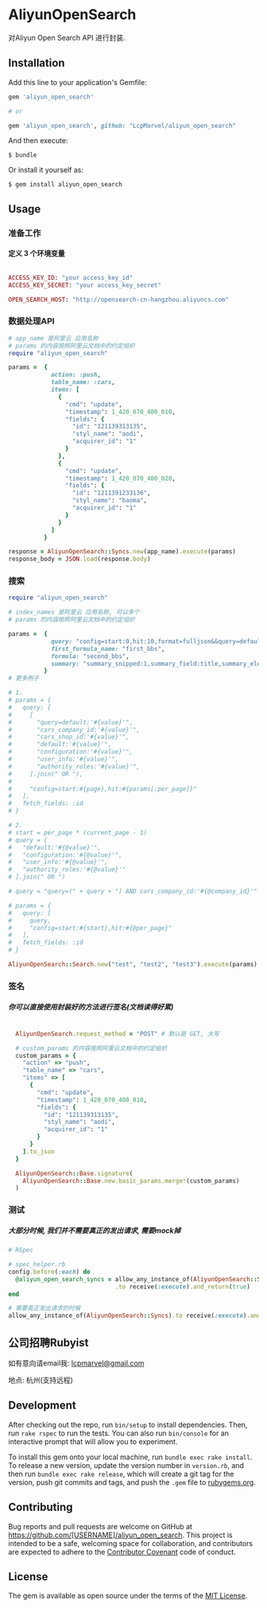 # AliyunOpenSearch

对Aliyun Open Search API 进行封装.

## Installation

Add this line to your application's Gemfile:

```ruby
gem 'aliyun_open_search'

# or

gem 'aliyun_open_search', github: "LcpMarvel/aliyun_open_search"

```

And then execute:

    $ bundle

Or install it yourself as:

    $ gem install aliyun_open_search

## Usage

### 准备工作
#### 定义 3 个环境变量

```ruby

ACCESS_KEY_ID: "your access_key_id"
ACCESS_KEY_SECRET: "your access_key_secret"

OPEN_SEARCH_HOST: "http://opensearch-cn-hangzhou.aliyuncs.com"

```

### 数据处理API

```ruby
# app_name 是阿里云 应用名称
# params 的内容按照阿里云文档中的约定组织
require "aliyun_open_search"

params =  {
            action: :push,
            table_name: :cars,
            items: [
              {
                "cmd": "update",
                "timestamp": 1_420_070_400_010,
                "fields": {
                  "id": "121139313135",
                  "styl_name": "aodi",
                  "acquirer_id": "1"
                }
              },
              {
                "cmd": "update",
                "timestamp": 1_420_070_400_020,
                "fields": {
                  "id": "1211391233136",
                  "styl_name": "baoma",
                  "acquirer_id": "1"
                }
              }
            ]
          }

response = AliyunOpenSearch::Syncs.new(app_name).execute(params)
response_body = JSON.load(response.body)

```

### 搜索

```ruby
require "aliyun_open_search"

# index_names 是阿里云 应用名称, 可以多个
# params 的内容按照阿里云文档中的约定组织

params =  {
            query: "config=start:0,hit:10,format=fulljson&&query=default:'的'&&filter=create_timestamp>1423000000&&sort=+type;-RANK&fetch_fields=id;title;body;url;type;create_timestamp",
            first_formula_name: "first_bbs",
            formula: "second_bbs",
            summary: "summary_snipped:1,summary_field:title,summary_element:high,summary_len:32,summary_ellipsis:...;summary_snipped:2,summary_field:body,summary_element:high,summary_len:60,summary_ellipsis:..."
          }
# 更多例子

# 1. 
# params = {
#   query: [
#     [
#       "query=default:'#{value}'",
#       "cars_company_id:'#{value}'",
#       "cars_shop_id:'#{value}'",
#       "default:'#{value}'",
#       "configuration:'#{value}'",
#       "user_info:'#{value}'",
#       "authority_roles:'#{value}'",
#     ].join(" OR "),
# 
#     "config=start:#{page},hit:#{params[:per_page]}"
#   ],
#   fetch_fields: :id
# }

# 2. 
# start = per_page * (current_page - 1)
# query = [
#   "default:'#{@value}'",
#   "configuration:'#{@value}'",
#   "user_info:'#{@value}'",
#   "authority_roles:'#{@value}'"
# ].join(" OR ")

# query = "query=(" + query + ") AND cars_company_id:'#{@company_id}'"

# params = {
#   query: [
#     query,
#     "config=start:#{start},hit:#{@per_page}"
#   ],
#   fetch_fields: :id
# }

AliyunOpenSearch::Search.new("test", "test2", "test3").execute(params)

```

### 签名
##### 你可以直接使用封装好的方法进行签名(文档读得好累)

```ruby
  
  AliyunOpenSearch.request_method = "POST" # 默认是 GET, 大写

  # custom_params 的内容按照阿里云文档中的约定组织
  custom_params = {
    "action" => "push",
    "table_name" => "cars",
    "items" => [
      {
        "cmd": "update",
        "timestamp": 1_420_070_400_010,
        "fields": {
          "id": "121139313135",
          "styl_name": "aodi",
          "acquirer_id": "1"
        }
      }
    ].to_json
  }

  AliyunOpenSearch::Base.signature(
    AliyunOpenSearch::Base.new.basic_params.merge!(custom_params)
  )

```

### 测试
##### 大部分时候, 我们并不需要真正的发出请求, 需要mock掉

```ruby
# RSpec

# spec_helper.rb
config.before(:each) do
  @aliyun_open_search_syncs = allow_any_instance_of(AliyunOpenSearch::Syncs)
                              .to receive(:execute).and_return(true)
end

# 需要真正发出请求的时候
allow_any_instance_of(AliyunOpenSearch::Syncs).to receive(:execute).and_call_original

```

## 公司招聘Rubyist

如有意向请email我: lcpmarvel@gmail.com

地点: 杭州(支持远程)

## Development

After checking out the repo, run `bin/setup` to install dependencies. Then, run `rake rspec` to run the tests. You can also run `bin/console` for an interactive prompt that will allow you to experiment.

To install this gem onto your local machine, run `bundle exec rake install`. To release a new version, update the version number in `version.rb`, and then run `bundle exec rake release`, which will create a git tag for the version, push git commits and tags, and push the `.gem` file to [rubygems.org](https://rubygems.org).

## Contributing

Bug reports and pull requests are welcome on GitHub at https://github.com/[USERNAME]/aliyun_open_search. This project is intended to be a safe, welcoming space for collaboration, and contributors are expected to adhere to the [Contributor Covenant](contributor-covenant.org) code of conduct.


## License

The gem is available as open source under the terms of the [MIT License](http://opensource.org/licenses/MIT).

